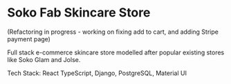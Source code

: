 # Soko Fab Skincare Store
(Refactoring in progress - working on fixing add to cart, and adding Stripe payment page)

Full stack e-commerce skincare store modelled after popular existing stores like Soko Glam and Jolse. 

Tech Stack: React TypeScript, Django, PostgreSQL, Material UI
